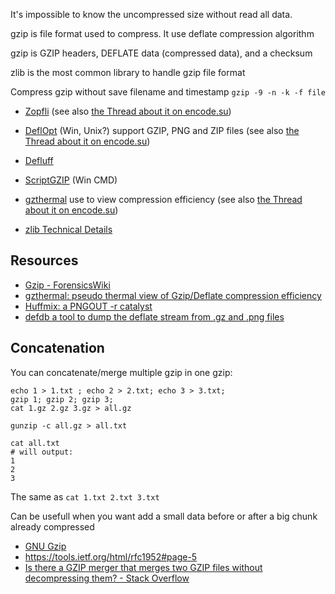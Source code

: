 It's impossible to know the uncompressed size without read all data.

gzip is file format used to compress. It use deflate compression algorithm

gzip is GZIP headers, DEFLATE data (compressed data), and a checksum

zlib is the most common library to handle gzip file format

Compress gzip without save filename and timestamp `gzip -9 -n -k -f file`

- [Zopfli](http://code.google.com/p/zopfli/) (see also [the Thread about it on encode.su](https://encode.su/threads/1689-Google-Compress-Data-More-Densely-with-Zopfli))
- [DeflOpt](http://www.walbeehm.com/download/) (Win, Unix?) support GZIP, PNG and ZIP files (see also [the Thread about it on encode.su](https://encode.su/threads/455-Ben-Jos-Walbeehm-s-DeflOpt-what-does-it-actually-do))
- [Defluff](https://encode.su/tags.php?tag=defluff)
- [ScriptGZIP](http://css-ig.net/scriptgzip) (Win CMD)
- [gzthermal](http://frdx.free.fr/def.htm) use to view compression efficiency (see also [the Thread about it on encode.su](https://encode.su/threads/1889-gzthermal-pseudo-thermal-view-of-Gzip-Deflate-compression-efficiency))

- [zlib Technical Details](http://www.zlib.net/zlib_tech.html)

## Resources

- [Gzip - ForensicsWiki](http://www.forensicswiki.org/wiki/Gzip)
- [gzthermal: pseudo thermal view of Gzip/Deflate compression efficiency](https://encode.su/threads/1889-gzthermal-pseudo-thermal-view-of-Gzip-Deflate-compression-efficiency)
- [Huffmix: a PNGOUT -r catalyst](https://encode.su/threads/1313-Huffmix-a-PNGOUT-r-catalyst)
- [defdb a tool to dump the deflate stream from .gz and .png files](https://encode.su/threads/1428-defdb-a-tool-to-dump-the-deflate-stream-from-gz-and-png-files)

## Concatenation

You can concatenate/merge multiple gzip in one gzip:

	echo 1 > 1.txt ; echo 2 > 2.txt; echo 3 > 3.txt;
	gzip 1; gzip 2; gzip 3;
	cat 1.gz 2.gz 3.gz > all.gz

	gunzip -c all.gz > all.txt

	cat all.txt
	# will output:
	1
	2
	3

The same as `cat 1.txt 2.txt 3.txt`

Can be usefull when you want add a small data before or after a big chunk already compressed

- [GNU Gzip](https://www.gnu.org/software/gzip/manual/gzip.html#Advanced-usage)
- https://tools.ietf.org/html/rfc1952#page-5
- [Is there a GZIP merger that merges two GZIP files without decompressing them? - Stack Overflow](https://stackoverflow.com/questions/274185/is-there-a-gzip-merger-that-merges-two-gzip-files-without-decompressing-them)
